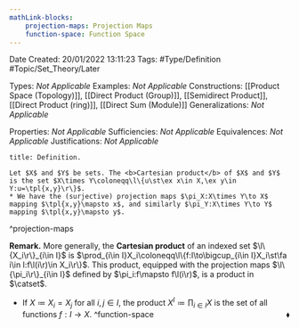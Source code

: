 ```yaml
---
mathLink-blocks:
    projection-maps: Projection Maps
    function-space: Function Space
---
```


<div class="topSpace"></div>

Date Created: 20/01/2022 13:11:23
Tags: #Type/Definition #Topic/Set_Theory/Later

Types: <i>Not Applicable</i>
Examples: <i>Not Applicable</i> 
Constructions: [[Product Space (Topology)]], [[Direct Product (Group)]], [[Semidirect Product]], [[Direct Product (ring)]], [[Direct Sum (Module)]]
Generalizations: <i>Not Applicable</i> 

Properties: <i>Not Applicable</i>
Sufficiencies: <i>Not Applicable</i>
Equivalences: <i>Not Applicable</i>
Justifications: <i>Not Applicable</i>

``` ad-Definition
title: Definition.

Let $X$ and $Y$ be sets. The <b>Cartesian product</b> of $X$ and $Y$ is the set $X\times Y\coloneqq\l\{u\st\ex x\in X,\ex y\in Y:u=\tpl{x,y}\r\}$.
* We have the (surjective) projection maps $\pi_X:X\times Y\to X$ mapping $\tpl{x,y}\mapsto x$, and similarly $\pi_Y:X\times Y\to Y$ mapping $\tpl{x,y}\mapsto y$.

```
^projection-maps

<b>Remark.</b> More generally, the <b>Cartesian product</b> of an indexed set $\l\{X_i\r\}_{i\in I}$ is $\prod_{i\in I}X_i\coloneqq\l\{f:I\to\bigcup_{i\in I}X_i\st\fa i\in I:f\l(i\r)\in X_i\r\}$. This product, equipped with the projection maps $\l\{\pi_i\r\}_{i\in I}$ defined by $\pi_i:f\mapsto f\l(i\r)$, is a product in $\catset$.
* If $X\coloneqq X_i=X_j$ for all $i,j\in I$, the product $X^I\coloneqq\prod_{i\in I}X$ is the set of all functions $f:I\to X$.<span style="float:right;">$\blacklozenge$</span>
^function-space

